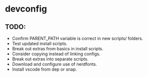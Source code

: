 # devconfig

## TODO:
 - Confirm PARENT_PATH variable is correct in new scripts/ folders. 
 - Test updated install scripts.
 - Break out extras from basics in install scripts.
 - Consider copying instead of linking configs.
 - Break out extras into separate scripts.
 - Download and configure use of nerdfonts.
 - Install vscode from dep or snap.
 
